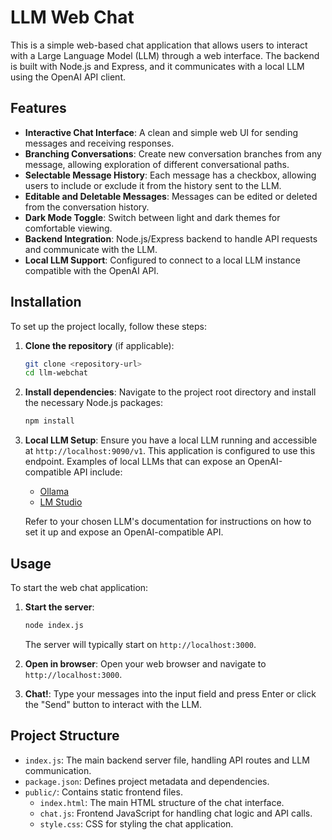 # LLM Web Chat

This is a simple web-based chat application that allows users to interact with a Large Language Model (LLM) through a web interface. The backend is built with Node.js and Express, and it communicates with a local LLM using the OpenAI API client.

## Features

-   **Interactive Chat Interface**: A clean and simple web UI for sending messages and receiving responses.
-   **Branching Conversations**: Create new conversation branches from any message, allowing exploration of different conversational paths.
-   **Selectable Message History**: Each message has a checkbox, allowing users to include or exclude it from the history sent to the LLM.
-   **Editable and Deletable Messages**: Messages can be edited or deleted from the conversation history.
-   **Dark Mode Toggle**: Switch between light and dark themes for comfortable viewing.
-   **Backend Integration**: Node.js/Express backend to handle API requests and communicate with the LLM.
-   **Local LLM Support**: Configured to connect to a local LLM instance compatible with the OpenAI API.

## Installation

To set up the project locally, follow these steps:

1.  **Clone the repository** (if applicable):
    ```bash
    git clone <repository-url>
    cd llm-webchat
    ```

2.  **Install dependencies**:
    Navigate to the project root directory and install the necessary Node.js packages:
    ```bash
    npm install
    ```

3.  **Local LLM Setup**: Ensure you have a local LLM running and accessible at `http://localhost:9090/v1`. This application is configured to use this endpoint. Examples of local LLMs that can expose an OpenAI-compatible API include:
    -   [Ollama](https://ollama.ai/)
    -   [LM Studio](https://lmstudio.ai/)

    Refer to your chosen LLM's documentation for instructions on how to set it up and expose an OpenAI-compatible API.

## Usage

To start the web chat application:

1.  **Start the server**:
    ```bash
    node index.js
    ```
    The server will typically start on `http://localhost:3000`.

2.  **Open in browser**:
    Open your web browser and navigate to `http://localhost:3000`.

3.  **Chat!**:
    Type your messages into the input field and press Enter or click the "Send" button to interact with the LLM.

## Project Structure

-   `index.js`: The main backend server file, handling API routes and LLM communication.
-   `package.json`: Defines project metadata and dependencies.
-   `public/`: Contains static frontend files.
    -   `index.html`: The main HTML structure of the chat interface.
    -   `chat.js`: Frontend JavaScript for handling chat logic and API calls.
    -   `style.css`: CSS for styling the chat application.
